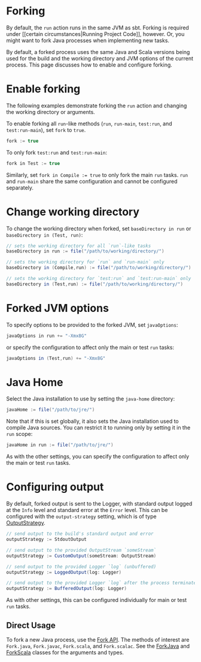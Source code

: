 [Fork API]: http://harrah.github.com/xsbt/latest/api/sbt/Fork$.html
[ForkJava]: http://harrah.github.com/xsbt/latest/api/sbt/Fork$.ForkJava.html
[ForkScala]: http://harrah.github.com/xsbt/latest/api/sbt/Fork$.ForkScala.html
[OutputStrategy]: http://harrah.github.com/xsbt/latest/api/sbt/OutputStrategy.html

# Forking

By default, the `run` action runs in the same JVM as sbt.  Forking is required under [[certain circumstances|Running Project Code]], however.  Or, you might want to fork Java processes when implementing new tasks.

By default, a forked process uses the same Java and Scala versions being used for the build and the working directory and JVM options of the current process.  This page discusses how to enable and configure forking.

# Enable forking

The following examples demonstrate forking the `run` action and changing the working directory or arguments.

To enable forking all `run`-like methods (`run`, `run-main`, `test:run`, and `test:run-main`), set `fork` to `true`.
```scala
fork := true
```

To only fork `test:run` and `test:run-main`:
```scala
fork in Test := true
```

Similarly, set `fork in Compile := true` to only fork the main `run` tasks.  `run` and `run-main` share the same configuration and cannot be configured separately.

# Change working directory

To change the working directory when forked, set `baseDirectory in run` or `baseDirectory in (Test, run)`:
```scala
// sets the working directory for all `run`-like tasks
baseDirectory in run := file("/path/to/working/directory/")

// sets the working directory for `run` and `run-main` only
baseDirectory in (Compile,run) := file("/path/to/working/directory/")

// sets the working directory for `test:run` and `test:run-main` only
baseDirectory in (Test,run) := file("/path/to/working/directory/")
```

# Forked JVM options

To specify options to be provided to the forked JVM, set `javaOptions`:
```scala
javaOptions in run += "-Xmx8G"
```

or specify the configuration to affect only the main or test `run` tasks:
```scala
javaOptions in (Test,run) += "-Xmx8G"
```

# Java Home

Select the Java installation to use by setting the `java-home` directory:
```scala
javaHome := file("/path/to/jre/")
```

Note that if this is set globally, it also sets the Java installation used to compile Java sources.  You can restrict it to running only by setting it in the `run` scope:
```scala
javaHome in run := file("/path/to/jre/")
```

As with the other settings, you can specify the configuration to affect only the main or test `run` tasks.

# Configuring output

By default, forked output is sent to the Logger, with standard output logged at the `Info` level and standard error at the `Error` level.
This can be configured with the `output-strategy` setting, which is of type [OutputStrategy].

```scala
// send output to the build's standard output and error
outputStrategy := StdoutOutput

// send output to the provided OutputStream `someStream`
outputStrategy := CustomOutput(someStream: OutputStream)

// send output to the provided Logger `log` (unbuffered)
outputStrategy := LoggedOutput(log: Logger)

// send output to the provided Logger `log` after the process terminates
outputStrategy := BufferedOutput(log: Logger)
```

As with other settings, this can be configured individually for main or test `run` tasks.

## Direct Usage

To fork a new Java process, use the [Fork API].  The methods of interest are `Fork.java`, `Fork.javac`, `Fork.scala`, and `Fork.scalac`.  See the [ForkJava] and [ForkScala] classes for the arguments and types.
